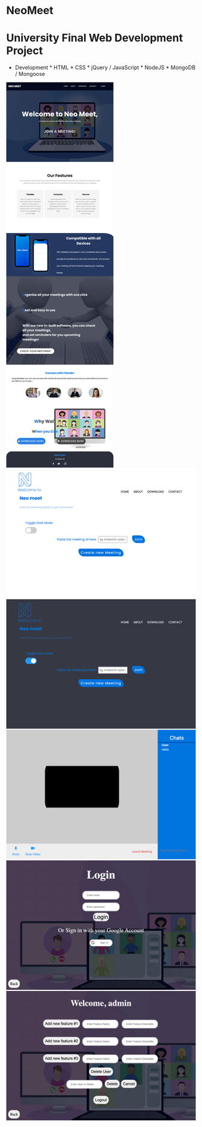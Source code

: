 # NeoMeet
# University Final Web Development Project

* Development
              * HTML
              * CSS
              * jQuery / JavaScript
              * NodeJS
              * MongoDB / Mongoose


<img src="Design/browser.png">
<img src="Design/light.png">
<img src="Design/dark.png">
<img src="Design/meeting.png">
<img src="Design/login.png">
<img src="Design/admin.png">

